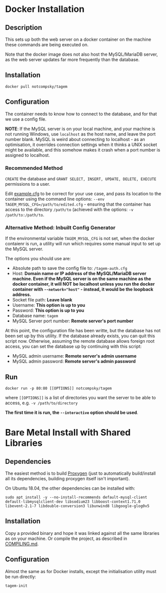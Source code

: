 # Docker Installation

## Description

This sets up both the web server on a docker container on the machine these commands are being executed on.

Note that the docker image does not also host the MySQL/MariaDB server, as the web server updates far more frequently than the database.

## Installation

	docker pull notcompsky/tagem

## Configuration

The container needs to know how to connect to the database, and for that we use a config file.

**NOTE**: If the MySQL server is on your local machine, and your machine is not running Windows, use `localhost` as the host name, and leave the port number blank. MySQL is weird about connecting to localhost - as an optimisation, it overrides connection settings when it thinks a UNIX socket might be available, and this somehow makes it crash when a port number is assigned to localhost.

### Recommended Method

`CREATE` the database and `GRANT SELECT, INSERT, UPDATE, DELETE, EXECUTE` permissions to a user.

Edit [example.cfg](example.cfg) to be correct for your use case, and pass its location to the container using the command line options: `--env TAGEM_MYSQL_CFG=/path/to/edited.cfg` - ensuring that the container has access to the directory `/path/to` (achieved with the options: `-v /path/to:/path/to`.

### Alternative Method: Inbuilt Config Generator

If the environmental variable `TAGEM_MYSQL_CFG` is not set, when the docker contaienr is run, a utility will run which requires some manual input to set up the MySQL server.

The options you should use are:

* Absolute path to save the config file to: `/tagem-auth.cfg`
* Host: **Domain name or IP address of the MySQL/MariaDB server machine. Even if the MySQL server is on the same machine as the docker container, it will NOT be localhost unless you run the docker container with `--network="host"` - instead, it would be the loopback address.**
* Socket file path: **Leave blank**
* Username: **This option is up to you**
* Password: **This option is up to you**
* Database name: `tagem`
* MySQL Server port number: **Remote server's port number**

At this point, the configuration file has been writte, but the database has not been set up by this utility. If the database already exists, you can quit this script now. Otherwise, assuming the remote database allows foreign root access, you can set the database up by continuing with this script:

* MySQL admin username: **Remote server's admin username**
* MySQL admin password: **Remote server's admin password**

## Run

	docker run -p 80:80 [[OPTIONS]] notcompsky/tagem

where `[[OPTIONS]]` is a list of directories you want the server to be able to access, e.g. `-v /path/to/directory`

**The first time it is run, the `--interactive` option should be used**.


# Bare Metal Install with Shared Libraries

## Dependencies

The easiest method is to build [Proxygen](https://github.com/facebook/proxygen) (just to automatically build/install all its dependencies, building proxygen itself isn't important).

On Ubuntu 18.04, the other dependencies can be installed with:

	sudo apt install -y --no-install-recommends default-mysql-client default-libmysqlclient-dev libsodium23 libboost-context1.71.0 libevent-2.1-7 libdouble-conversion3 libunwind8 libgoogle-glog0v5 

## Installation

Copy a provided binary and hope it was linked against all the same libraries as on your machine.
Or compile the project, as described in [COMPILING.md](COMPILING.md).

## Configuration

Almost the same as for Docker installs, except the initialisation utility must be run directly:

	tagem-init
